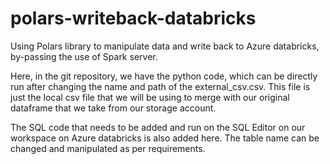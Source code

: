 # polars-writeback-databricks
Using Polars library to manipulate data and write back to Azure databricks, by-passing the use of Spark server.

Here, in the git repository, we have the python code, which can be directly run after changing the name and path of the external_csv.csv. This file is just the local csv file that we will be using to merge with our original dataframe that we take from our storage account. 

The SQL code that needs to be added and run on the SQL Editor on our workspace on Azure databricks is also added here. The table name can be changed and manipulated as per requirements.

